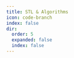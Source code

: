 ```yaml
---
title: STL & Algorithms
icon: code-branch
index: false
dir:
  order: 5
  expanded: false
  index: false
---
```

